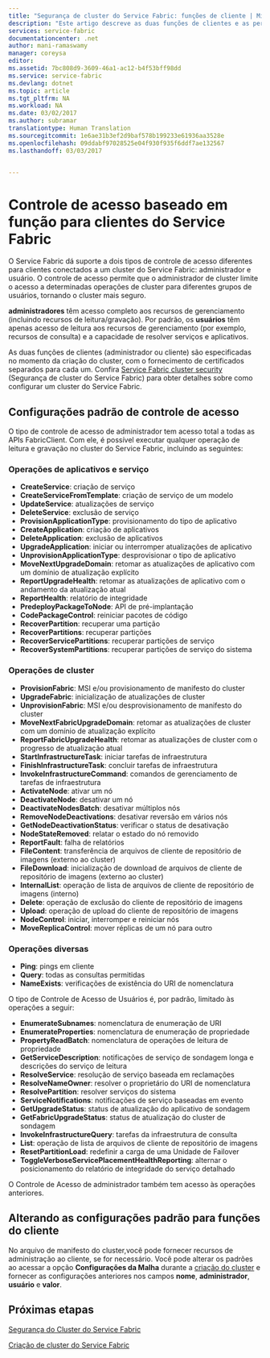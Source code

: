 ```yaml
---
title: "Segurança de cluster do Service Fabric: funções de cliente | Microsoft Docs"
description: "Este artigo descreve as duas funções de clientes e as permissões fornecidas para as funções."
services: service-fabric
documentationcenter: .net
author: mani-ramaswamy
manager: coreysa
editor: 
ms.assetid: 7bc808d9-3609-46a1-ac12-b4f53bff98dd
ms.service: service-fabric
ms.devlang: dotnet
ms.topic: article
ms.tgt_pltfrm: NA
ms.workload: NA
ms.date: 03/02/2017
ms.author: subramar
translationtype: Human Translation
ms.sourcegitcommit: 1e6ae31b3ef2d9baf578b199233e61936aa3528e
ms.openlocfilehash: 09ddabf97028525e04f930f935f6ddf7ae132567
ms.lasthandoff: 03/03/2017


---
```

# <a name="role-based-access-control-for-service-fabric-clients"></a>Controle de acesso baseado em função para clientes do Service Fabric
O Service Fabric dá suporte a dois tipos de controle de acesso diferentes para clientes conectados a um cluster do Service Fabric: administrador e usuário. O controle de acesso permite que o administrador de cluster limite o acesso a determinadas operações de cluster para diferentes grupos de usuários, tornando o cluster mais seguro.  

**administradores** têm acesso completo aos recursos de gerenciamento (incluindo recursos de leitura/gravação). Por padrão, os **usuários** têm apenas acesso de leitura aos recursos de gerenciamento (por exemplo, recursos de consulta) e a capacidade de resolver serviços e aplicativos.

As duas funções de clientes (administrador ou cliente) são especificadas no momento da criação do cluster, com o fornecimento de certificados separados para cada um. Confira [Service Fabric cluster security](service-fabric-cluster-security.md) (Segurança de cluster do Service Fabric) para obter detalhes sobre como configurar um cluster do Service Fabric.

## <a name="default-access-control-settings"></a>Configurações padrão de controle de acesso
O tipo de controle de acesso de administrador tem acesso total a todas as APIs FabricClient. Com ele, é possível executar qualquer operação de leitura e gravação no cluster do Service Fabric, incluindo as seguintes:

### <a name="application-and-service-operations"></a>Operações de aplicativos e serviço
* **CreateService**: criação de serviço                             
* **CreateServiceFromTemplate**: criação de serviço de um modelo                             
* **UpdateService**: atualizações de serviço                             
* **DeleteService**: exclusão de serviço                             
* **ProvisionApplicationType**: provisionamento do tipo de aplicativo                             
* **CreateApplication**: criação de aplicativos                               
* **DeleteApplication**: exclusão de aplicativos                             
* **UpgradeApplication**: iniciar ou interromper atualizações de aplicativo                             
* **UnprovisionApplicationType**: desprovisionar o tipo de aplicativo                             
* **MoveNextUpgradeDomain**: retomar as atualizações de aplicativo com um domínio de atualização explícito                             
* **ReportUpgradeHealth**: retomar as atualizações de aplicativo com o andamento da atualização atual                             
* **ReportHealth**: relatório de integridade                             
* **PredeployPackageToNode**: API de pré-implantação                            
* **CodePackageControl**: reiniciar pacotes de código                             
* **RecoverPartition**: recuperar uma partição                             
* **RecoverPartitions**: recuperar partições                             
* **RecoverServicePartitions**: recuperar partições de serviço                             
* **RecoverSystemPartitions**: recuperar partições de serviço do sistema                             

### <a name="cluster-operations"></a>Operações de cluster
* **ProvisionFabric**: MSI e/ou provisionamento de manifesto do cluster                             
* **UpgradeFabric**: inicialização de atualizações de cluster                             
* **UnprovisionFabric**: MSI e/ou desprovisionamento de manifesto do cluster                         
* **MoveNextFabricUpgradeDomain**: retomar as atualizações de cluster com um domínio de atualização explícito                             
* **ReportFabricUpgradeHealth**: retomar as atualizações de cluster com o progresso de atualização atual                             
* **StartInfrastructureTask**: iniciar tarefas de infraestrutura                             
* **FinishInfrastructureTask**: concluir tarefas de infraestrutura                             
* **InvokeInfrastructureCommand**: comandos de gerenciamento de tarefas de infraestrutura                              
* **ActivateNode**: ativar um nó                             
* **DeactivateNode**: desativar um nó                             
* **DeactivateNodesBatch**: desativar múltiplos nós                             
* **RemoveNodeDeactivations**: desativar reversão em vários nós                             
* **GetNodeDeactivationStatus**: verificar o status de desativação                             
* **NodeStateRemoved**: relatar o estado do nó removido                             
* **ReportFault**: falha de relatórios                             
* **FileContent**: transferência de arquivos de cliente de repositório de imagens (externo ao cluster)                             
* **FileDownload**: inicialização de download de arquivos de cliente de repositório de imagens (externo ao cluster)                             
* **InternalList**: operação de lista de arquivos de cliente de repositório de imagens (interno)                             
* **Delete**: operação de exclusão do cliente de repositório de imagens                              
* **Upload**: operação de upload do cliente de repositório de imagens                             
* **NodeControl**: iniciar, interromper e reiniciar nós                             
* **MoveReplicaControl**: mover réplicas de um nó para outro                             

### <a name="miscellaneous-operations"></a>Operações diversas
* **Ping**: pings em cliente                             
* **Query**: todas as consultas permitidas
* **NameExists**: verificações de existência do URI de nomenclatura                             

O tipo de Controle de Acesso de Usuários é, por padrão, limitado às operações a seguir: 

* **EnumerateSubnames**: nomenclatura de enumeração de URI                             
* **EnumerateProperties**: nomenclatura de enumeração de propriedade                             
* **PropertyReadBatch**: nomenclatura de operações de leitura de propriedade                             
* **GetServiceDescription**: notificações de serviço de sondagem longa e descrições do serviço de leitura                             
* **ResolveService**: resolução de serviço baseada em reclamações                             
* **ResolveNameOwner**: resolver o proprietário do URI de nomenclatura                             
* **ResolvePartition**: resolver serviços do sistema                             
* **ServiceNotifications**: notificações de serviço baseadas em evento                             
* **GetUpgradeStatus**: status de atualização do aplicativo de sondagem                             
* **GetFabricUpgradeStatus**: status de atualização do cluster de sondagem                             
* **InvokeInfrastructureQuery**: tarefas da infraestrutura de consulta                             
* **List**: operação de lista de arquivos de cliente de repositório de imagens                             
* **ResetPartitionLoad**: redefinir a carga de uma Unidade de Failover                             
* **ToggleVerboseServicePlacementHealthReporting**: alternar o posicionamento do relatório de integridade do serviço detalhado                             

O Controle de Acesso de administrador também tem acesso às operações anteriores.

## <a name="changing-default-settings-for-client-roles"></a>Alterando as configurações padrão para funções do cliente
No arquivo de manifesto do cluster,você pode fornecer recursos de administração ao cliente, se for necessário. Você pode alterar os padrões ao acessar a opção **Configurações da Malha** durante a [criação do cluster](service-fabric-cluster-creation-via-portal.md) e fornecer as configurações anteriores nos campos **nome**, **administrador**, **usuário** e **valor**.

## <a name="next-steps"></a>Próximas etapas
[Segurança do Cluster do Service Fabric](service-fabric-cluster-security.md)

[Criação de cluster do Service Fabric](service-fabric-cluster-creation-via-portal.md)


